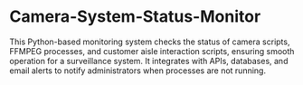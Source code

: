 # Camera-System-Status-Monitor
This Python-based monitoring system checks the status of camera scripts, FFMPEG processes, and customer aisle interaction scripts, ensuring smooth operation for a surveillance system. It integrates with APIs, databases, and email alerts to notify administrators when processes are not running.
